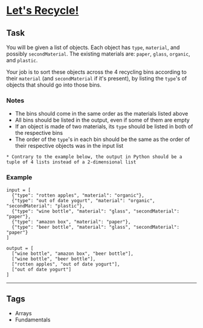 # [Let's Recycle!](https://www.codewars.com/kata/5b6db1acb118141f6b000060)

## Task

You will be given a list of objects. Each object has `type`, `material`, and possibly `secondMaterial`. The existing materials are: `paper`, `glass`, `organic`, and `plastic`.

Your job is to sort these objects across the 4 recycling bins according to their `material` (and `secondMaterial` if it's present), by listing the `type`'s of objects that should go into those bins.

### Notes

- The bins should come in the same order as the materials listed above
- All bins should be listed in the output, even if some of them are empty
- If an object is made of two materials, its `type` should be listed in both of the respective bins
- The order of the `type`'s in each bin should be the same as the order of their respective objects was in the input list

```if:python
* Contrary to the example below, the output in Python should be a tuple of 4 lists instead of a 2-dimensional list
```

### Example

```
input = [
  {"type": "rotten apples", "material": "organic"},
  {"type": "out of date yogurt", "material": "organic", "secondMaterial": "plastic"},
  {"type": "wine bottle", "material": "glass", "secondMaterial": "paper"},
  {"type": "amazon box", "material": "paper"},
  {"type": "beer bottle", "material": "glass", "secondMaterial": "paper"}
]

output = [
  ["wine bottle", "amazon box", "beer bottle"],
  ["wine bottle", "beer bottle"],
  ["rotten apples", "out of date yogurt"],
  ["out of date yogurt"]
]
```

---

## Tags

- Arrays
- Fundamentals
